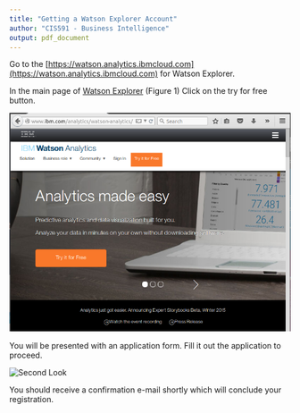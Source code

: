 ```yaml
---
title: "Getting a Watson Explorer Account"
author: "CIS591 - Business Intelligence"
output: pdf_document
---
```


Go to the [https://watson.analytics.ibmcloud.com](https://watson.analytics.ibmcloud.com) for Watson Explorer.

In the main page of [Watson Explorer](https://watson.analytics.ibmcloud.com) (Figure 1) Click on the try for free button.

![First Look](figures/tryit.png)

You will be presented with an application form. Fill it out the application to proceed.

![Second Look](figures/try2.png)

You should receive a confirmation e-mail shortly which will conclude your registration.